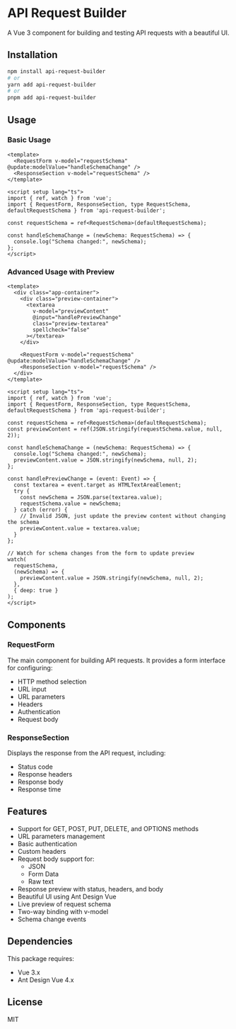 # API Request Builder

A Vue 3 component for building and testing API requests with a beautiful UI.

## Installation

```bash
npm install api-request-builder
# or
yarn add api-request-builder
# or
pnpm add api-request-builder
```

## Usage

### Basic Usage

```vue
<template>
  <RequestForm v-model="requestSchema" @update:modelValue="handleSchemaChange" />
  <ResponseSection v-model="requestSchema" />
</template>

<script setup lang="ts">
import { ref, watch } from 'vue';
import { RequestForm, ResponseSection, type RequestSchema, defaultRequestSchema } from 'api-request-builder';

const requestSchema = ref<RequestSchema>(defaultRequestSchema);

const handleSchemaChange = (newSchema: RequestSchema) => {
  console.log("Schema changed:", newSchema);
};
</script>
```

### Advanced Usage with Preview

```vue
<template>
  <div class="app-container">
    <div class="preview-container">
      <textarea
        v-model="previewContent"
        @input="handlePreviewChange"
        class="preview-textarea"
        spellcheck="false"
      ></textarea>
    </div>

    <RequestForm v-model="requestSchema" @update:modelValue="handleSchemaChange" />
    <ResponseSection v-model="requestSchema" />
  </div>
</template>

<script setup lang="ts">
import { ref, watch } from 'vue';
import { RequestForm, ResponseSection, type RequestSchema, defaultRequestSchema } from 'api-request-builder';

const requestSchema = ref<RequestSchema>(defaultRequestSchema);
const previewContent = ref(JSON.stringify(requestSchema.value, null, 2));

const handleSchemaChange = (newSchema: RequestSchema) => {
  console.log("Schema changed:", newSchema);
  previewContent.value = JSON.stringify(newSchema, null, 2);
};

const handlePreviewChange = (event: Event) => {
  const textarea = event.target as HTMLTextAreaElement;
  try {
    const newSchema = JSON.parse(textarea.value);
    requestSchema.value = newSchema;
  } catch (error) {
    // Invalid JSON, just update the preview content without changing the schema
    previewContent.value = textarea.value;
  }
};

// Watch for schema changes from the form to update preview
watch(
  requestSchema,
  (newSchema) => {
    previewContent.value = JSON.stringify(newSchema, null, 2);
  },
  { deep: true }
);
</script>
```

## Components

### RequestForm

The main component for building API requests. It provides a form interface for configuring:
- HTTP method selection
- URL input
- URL parameters
- Headers
- Authentication
- Request body

### ResponseSection

Displays the response from the API request, including:
- Status code
- Response headers
- Response body
- Response time

## Features

- Support for GET, POST, PUT, DELETE, and OPTIONS methods
- URL parameters management
- Basic authentication
- Custom headers
- Request body support for:
  - JSON
  - Form Data
  - Raw text
- Response preview with status, headers, and body
- Beautiful UI using Ant Design Vue
- Live preview of request schema
- Two-way binding with v-model
- Schema change events

## Dependencies

This package requires:
- Vue 3.x
- Ant Design Vue 4.x

## License

MIT
